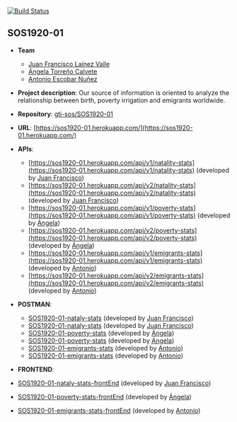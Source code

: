 [![Build Status](https://travis-ci.org/gti-sos/SOS1920-01.svg?branch=master)](https://travis-ci.org/gti-sos/SOS1920-01)

## SOS1920-01

- **Team**
  - [Juan Francisco Laínez Valle](https://github.com/juanfran94)
  - [Ángela Torreño Calvete](https://github.com/angtorcal)
  - [Antonio Escobar Nuñez](https://github.com/Escobar1993)
- **Project description**: Our source of information is oriented to analyze the relationship between birth, poverty irrigation and emigrants worldwide.
- **Repository**: [gti-sos/SOS1920-01](https://github.com/gti-sos/SOS1920-01)
- **URL**: [https://sos1920-01.herokuapp.com/](https://sos1920-01.herokuapp.com/)
-  **APIs**:
    - [https://sos1920-01.herokuapp.com/api/v1/natality-stats](https://sos1920-01.herokuapp.com/api/v1/natality-stats) (developed by [Juan Francisco](https://github.com/juanfran94))
     - [https://sos1920-01.herokuapp.com/api/v2/natality-stats](https://sos1920-01.herokuapp.com/api/v2/natality-stats) (developed by [Juan Francisco](https://github.com/juanfran94))
    - [https://sos1920-01.herokuapp.com/api/v1/poverty-stats](https://sos1920-01.herokuapp.com/api/v1/poverty-stats) (developed by [Ángela](https://github.com/angtorcal))
     - [https://sos1920-01.herokuapp.com/api/v2/poverty-stats](https://sos1920-01.herokuapp.com/api/v2/poverty-stats) (developed by [Ángela](https://github.com/angtorcal))
    - [https://sos1920-01.herokuapp.com/api/v1/emigrants-stats](https://sos1920-01.herokuapp.com/api/v1/emigrants-stats) (developed by [Antonio](https://github.com/Escobar1993))
     - [https://sos1920-01.herokuapp.com/api/v2/emigrants-stats](https://sos1920-01.herokuapp.com/api/v2/emigrants-stats) (developed by [Antonio](https://github.com/Escobar1993))
- **POSTMAN**:
     - [SOS1920-01-nataly-stats](https://documenter.getpostman.com/view/10867933/Szf3bW6K) (developed by [Juan Francisco](https://github.com/juanfran94))
     - [SOS1920-01-nataly-stats](https://documenter.getpostman.com/view/11334187/Szme4JDG) (developed by [Juan Francisco](https://github.com/juanfran94))
    - [SOS1920-01-poverty-stats](https://documenter.getpostman.com/view/10867933/Szf3bW1r) (developed by [Ángela](https://github.com/angtorcal))
    - [SOS1920-01-poverty-stats](https://documenter.getpostman.com/view/10867933/Szme4JDF) (developed by [Ángela](https://github.com/angtorcal))
    - [SOS1920-01-emigrants-stats](https://documenter.getpostman.com/view/6902825/Szf3bW6G) (developed by [Antonio](https://github.com/Escobar1993))
    - [SOS1920-01-emigrants-stats](https://documenter.getpostman.com/view/6902825/Szme4JDL) (developed by [Antonio](https://github.com/Escobar1993))
- **FRONTEND**:
 - [SOS1920-01-nataly-stats-frontEnd](https://sos1920-01.herokuapp.com/#/natality-stats) (developed by [Juan Francisco](https://github.com/juanfran94))

- [SOS1920-01-poverty-stats-frontEnd](https://sos1920-01.herokuapp.com/#/poverty-stats) (developed by [Ángela](https://github.com/angtorcal))

- [SOS1920-01-emigrants-stats-frontEnd](https://sos1920-01.herokuapp.com/#/emigrants-stats) (developed by [Antonio](https://github.com/Escobar1993))
